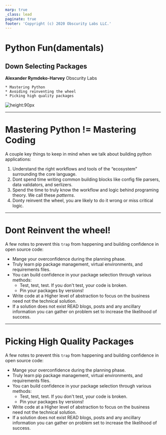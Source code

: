 ```yaml
---
marp: true
_class: lead
paginate: true
footer: 'Copyright (c) 2020 Obscurity Labs LLC.'
---
```


# Python Fun(damentals)
## Down Selecting Packages

**Alexander Rymdeko-Harvey**
Obscurity Labs
```text
* Mastering Python
* Avoiding reinventing the wheel
* Picking high quality packages
```

![height:90px](https://obscuritylabs.com/wp-content/uploads/2019/11/OL-3d-landscape-positive-transparent.png)

---
# Mastering Python != Mastering Coding

A couple key things to keep in mind when we talk about building python applications:

1) Understand the right workflows and tools of the “ecosystem” surrounding the core language.
2) Dont spend time writing common building blocks like config file parsers, data validators, and serlizers.
3) Spend the time to truly know the workflow and logic behind programing theory. We call these *patterns*.
4) Donty reinvent the wheel, you are likely to do it wrong or miss critical logic.


---
# Dont Reinvent the wheel!

A few notes to prevent this `trap` from happening and building confidence in open source code:

* Mange your overconfidence during the planning phase.
* Truly learn pip package management, virtual environments, and requirements files.
* You can build confidence in your package selection through various methods:
    * Test, test, test. If you don't test, your code is broken.
    * Pin your packages by versions!
* Write code at a Higher level of abstraction to focus on the business need not the technical solution.
* If a solution does not exist READ blogs, posts and any ancillary information you can gather on problem set to increase the likelihood of success.

---
# Picking High Quality Packages

A few notes to prevent this `trap` from happening and building confidence in open source code:

* Mange your overconfidence during the planning phase.
* Truly learn pip package management, virtual environments, and requirements files.
* You can build confidence in your package selection through various methods:
    * Test, test, test. If you don't test, your code is broken.
    * Pin your packages by versions!
* Write code at a Higher level of abstraction to focus on the business need not the technical solution.
* If a solution does not exist READ blogs, posts and any ancillary information you can gather on problem set to increase the likelihood of success.

